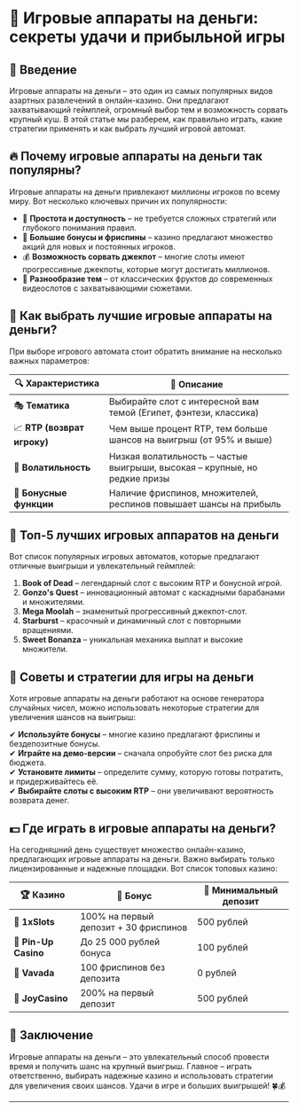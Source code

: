 # 🎰 Игровые аппараты на деньги: секреты удачи и прибыльной игры

## 🚀 Введение

Игровые аппараты на деньги – это один из самых популярных видов азартных развлечений в онлайн-казино. Они предлагают захватывающий геймплей, огромный выбор тем и возможность сорвать крупный куш. В этой статье мы разберем, как правильно играть, какие стратегии применять и как выбрать лучший игровой автомат.

## 🔥 Почему игровые аппараты на деньги так популярны?

Игровые аппараты на деньги привлекают миллионы игроков по всему миру. Вот несколько ключевых причин их популярности:

- 🎯 **Простота и доступность** – не требуется сложных стратегий или глубокого понимания правил.
- 🎁 **Большие бонусы и фриспины** – казино предлагают множество акций для новых и постоянных игроков.
- 💰 **Возможность сорвать джекпот** – многие слоты имеют прогрессивные джекпоты, которые могут достигать миллионов.
- 🎨 **Разнообразие тем** – от классических фруктов до современных видеослотов с захватывающими сюжетами.

## 🎡 Как выбрать лучшие игровые аппараты на деньги?

При выборе игрового автомата стоит обратить внимание на несколько важных параметров:

| 🔍 Характеристика | 📌 Описание |
|------------------|------------|
| 🎭 **Тематика** | Выбирайте слот с интересной вам темой (Египет, фэнтези, классика) |
| 📈 **RTP (возврат игроку)** | Чем выше процент RTP, тем больше шансов на выигрыш (от 95% и выше) |
| 🎰 **Волатильность** | Низкая волатильность – частые выигрыши, высокая – крупные, но редкие призы |
| 🔄 **Бонусные функции** | Наличие фриспинов, множителей, респинов повышает шансы на прибыль |

## 💎 Топ-5 лучших игровых аппаратов на деньги

Вот список популярных игровых автоматов, которые предлагают отличные выигрыши и увлекательный геймплей:

1. **Book of Dead** – легендарный слот с высоким RTP и бонусной игрой.
2. **Gonzo's Quest** – инновационный автомат с каскадными барабанами и множителями.
3. **Mega Moolah** – знаменитый прогрессивный джекпот-слот.
4. **Starburst** – красочный и динамичный слот с повторными вращениями.
5. **Sweet Bonanza** – уникальная механика выплат и высокие множители.

## 🎲 Советы и стратегии для игры на деньги

Хотя игровые аппараты на деньги работают на основе генератора случайных чисел, можно использовать некоторые стратегии для увеличения шансов на выигрыш:

✔ **Используйте бонусы** – многие казино предлагают фриспины и бездепозитные бонусы.  
✔ **Играйте на демо-версии** – сначала опробуйте слот без риска для бюджета.  
✔ **Установите лимиты** – определите сумму, которую готовы потратить, и придерживайтесь её.  
✔ **Выбирайте слоты с высоким RTP** – они увеличивают вероятность возврата денег.  

## 💵 Где играть в игровые аппараты на деньги?

На сегодняшний день существует множество онлайн-казино, предлагающих игровые аппараты на деньги. Важно выбирать только лицензированные и надежные площадки. Вот список топовых казино:

| 🏆 Казино | 🎁 Бонус | 🎯 Минимальный депозит |
|----------|---------|---------------------|
| 🔹 **1xSlots** | 100% на первый депозит + 30 фриспинов | 500 рублей |
| 🔸 **Pin-Up Casino** | До 25 000 рублей бонуса | 100 рублей |
| 🔹 **Vavada** | 100 фриспинов без депозита | 0 рублей |
| 🔸 **JoyCasino** | 200% на первый депозит | 500 рублей |

## 🎯 Заключение

Игровые аппараты на деньги – это увлекательный способ провести время и получить шанс на крупный выигрыш. Главное – играть ответственно, выбирать надежные казино и использовать стратегии для увеличения своих шансов. Удачи в игре и больших выигрышей! 🍀💰

---


